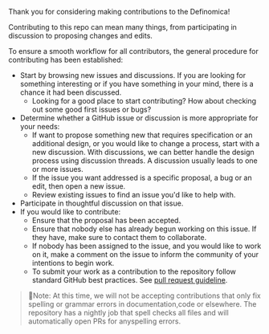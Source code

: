 Thank you for considering making contributions to the Definomica!

Contributing to this repo can mean many things, from participating in discussion to proposing changes and edits.

To ensure a smooth workflow for all contributors, the general procedure for contributing has been established:

- Start by browsing new issues and discussions. If you are looking for something interesting or if you have something in
  your mind, there is a chance it had been discussed.
    - Looking for a good place to start contributing? How about checking out some good first issues or bugs?
- Determine whether a GitHub issue or discussion is more appropriate for your needs:
    - If want to propose something new that requires specification or an additional design, or you would like to change
      a process, start with a new discussion. With discussions, we can better handle the design process using discussion
      threads. A discussion usually leads to one or more issues.
    - If the issue you want addressed is a specific proposal, a bug or an edit, then open a new issue.
    - Review existing issues to find an issue you'd like to help with.
- Participate in thoughtful discussion on that issue.
- If you would like to contribute:
    - Ensure that the proposal has been accepted.
    - Ensure that nobody else has already begun working on this issue. If they have, make sure to contact them to
      collaborate.
    - If nobody has been assigned to the issue, and you would like to work on it, make a comment on the issue to inform
      the community of your intentions to begin work.
    - To submit your work as a contribution to the repository follow standard GitHub best practices.
      See [pull request guideline](https://docs.github.com/en/communities/setting-up-your-project-for-healthy-contributions/setting-guidelines-for-repository-contributors).

> 🚨Note: At this time, we will not be accepting contributions that only fix spelling or grammar errors in
documentation,code or elsewhere. The repository has a nightly job that spell checks all files and will automatically
open PRs for anyspelling errors.

